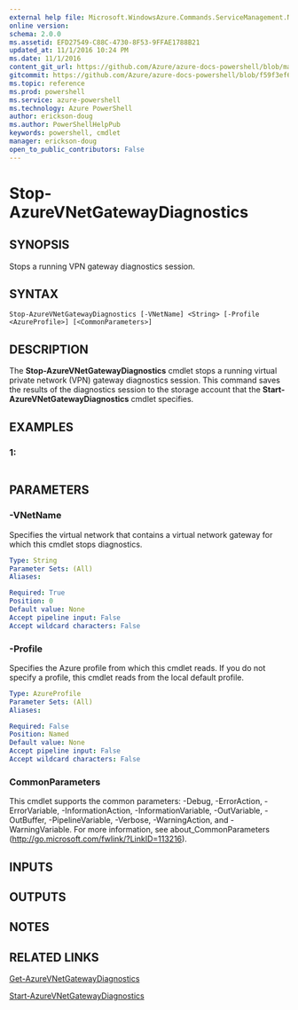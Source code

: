 ```yaml
---
external help file: Microsoft.WindowsAzure.Commands.ServiceManagement.Network.dll-Help.xml
online version: 
schema: 2.0.0
ms.assetid: EFD27549-C88C-4730-8F53-9FFAE1788B21
updated_at: 11/1/2016 10:24 PM
ms.date: 11/1/2016
content_git_url: https://github.com/Azure/azure-docs-powershell/blob/master/azureps-cmdlets-docs/ServiceManagement/Azure.Networking/v0.9.8/Stop-AzureVNetGatewayDiagnostics.md
gitcommit: https://github.com/Azure/azure-docs-powershell/blob/f59f3ef60bc592383812213e69fd77ba950759ed/azureps-cmdlets-docs/ServiceManagement/Azure.Networking/v0.9.8/Stop-AzureVNetGatewayDiagnostics.md
ms.topic: reference
ms.prod: powershell
ms.service: azure-powershell
ms.technology: Azure PowerShell
author: erickson-doug
ms.author: PowerShellHelpPub
keywords: powershell, cmdlet
manager: erickson-doug
open_to_public_contributors: False
---
```


# Stop-AzureVNetGatewayDiagnostics

## SYNOPSIS
Stops a running VPN gateway diagnostics session.

## SYNTAX

```
Stop-AzureVNetGatewayDiagnostics [-VNetName] <String> [-Profile <AzureProfile>] [<CommonParameters>]
```

## DESCRIPTION
The **Stop-AzureVNetGatewayDiagnostics** cmdlet stops a running virtual private network (VPN) gateway diagnostics session.
This command saves the results of the diagnostics session to the storage account that the **Start-AzureVNetGatewayDiagnostics** cmdlet specifies.

## EXAMPLES

### 1:
```

```

## PARAMETERS

### -VNetName
Specifies the virtual network that contains a virtual network gateway for which this cmdlet stops diagnostics.

```yaml
Type: String
Parameter Sets: (All)
Aliases: 

Required: True
Position: 0
Default value: None
Accept pipeline input: False
Accept wildcard characters: False
```

### -Profile
Specifies the Azure profile from which this cmdlet reads.
If you do not specify a profile, this cmdlet reads from the local default profile.

```yaml
Type: AzureProfile
Parameter Sets: (All)
Aliases: 

Required: False
Position: Named
Default value: None
Accept pipeline input: False
Accept wildcard characters: False
```

### CommonParameters
This cmdlet supports the common parameters: -Debug, -ErrorAction, -ErrorVariable, -InformationAction, -InformationVariable, -OutVariable, -OutBuffer, -PipelineVariable, -Verbose, -WarningAction, and -WarningVariable. For more information, see about_CommonParameters (http://go.microsoft.com/fwlink/?LinkID=113216).

## INPUTS

## OUTPUTS

## NOTES

## RELATED LINKS

[Get-AzureVNetGatewayDiagnostics](xref:ServiceManagement/Azure.Networking/v0.9.8/Get-AzureVNetGatewayDiagnostics.md)

[Start-AzureVNetGatewayDiagnostics](xref:ServiceManagement/Azure.Networking/v0.9.8/Start-AzureVNetGatewayDiagnostics.md)


